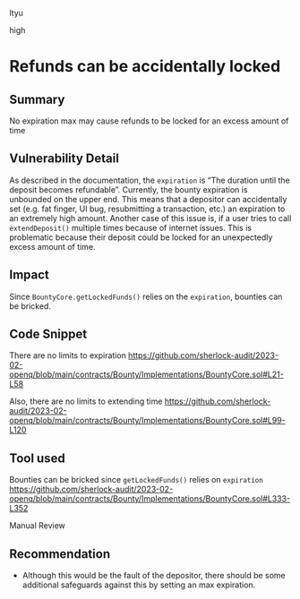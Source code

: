 ltyu

high

# Refunds can be accidentally locked

## Summary
No expiration max may cause refunds to be locked for an excess amount of time

## Vulnerability Detail
As described in the documentation, the `expiration` is “The duration until the deposit becomes refundable”. Currently, the bounty expiration is unbounded on the upper end. This means that a depositor can accidentally set (e.g. fat finger, UI bug, resubmitting a transaction, etc.) an expiration to an extremely high amount. Another case of this issue is, if a user tries to call `extendDeposit()` multiple times because of internet issues. This is problematic because their deposit could be locked for an unexpectedly excess amount of time. 

## Impact
Since `BountyCore.getLockedFunds()` relies on the `expiration`, bounties can be bricked.

## Code Snippet
There are no limits to expiration
https://github.com/sherlock-audit/2023-02-openq/blob/main/contracts/Bounty/Implementations/BountyCore.sol#L21-L58

Also, there are no limits to extending time
https://github.com/sherlock-audit/2023-02-openq/blob/main/contracts/Bounty/Implementations/BountyCore.sol#L99-L120
## Tool used

Bounties can be bricked since `getLockedFunds()` relies on `expiration`
https://github.com/sherlock-audit/2023-02-openq/blob/main/contracts/Bounty/Implementations/BountyCore.sol#L333-L352


Manual Review

## Recommendation
- Although this would be the fault of the depositor, there should be some additional safeguards against this by setting an max expiration.
